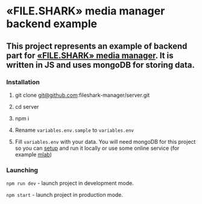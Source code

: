 # «FILE.SHARK» media manager backend example

## This project represents an example of backend part for [«FILE.SHARK» media manager](https://fileshark-manager.github.io/landing/). It is written in JS and uses mongoDB for storing data.

### Installation

1. git clone git@github.com:fileshark-manager/server.git

2. cd server

3. npm i

4. Rename `variables.env.sample` to `variables.env`

5. Fill `variables.env` with your data. You will need mongoDB for this project so you can [setup](https://docs.mongodb.com/v3.2/administration/install-community/) and run it locally or use some online service (for example [mlab](https://mlab.com/))

### Launching

`npm run dev` - launch project in development mode.

`npm start` - launch project in production mode.
